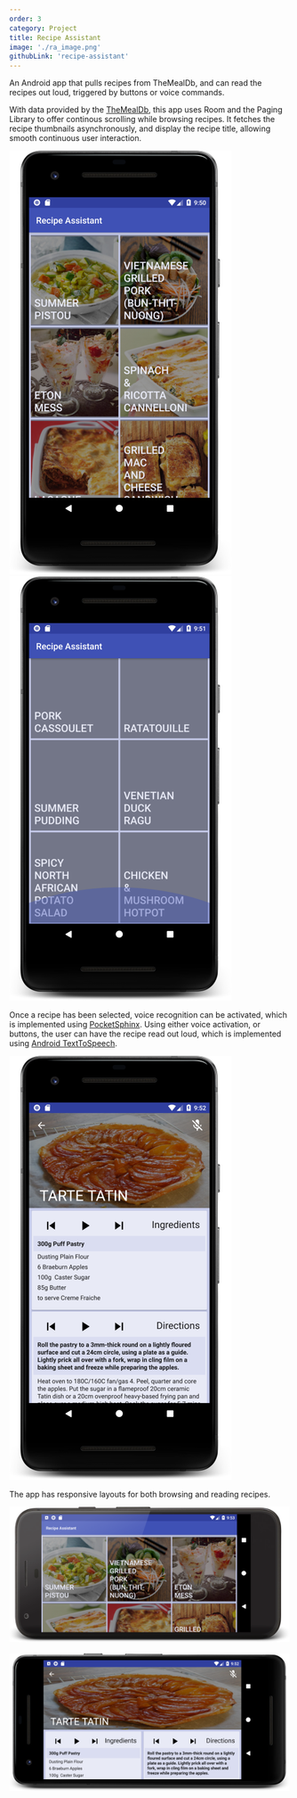 ```yaml
---
order: 3
category: Project
title: Recipe Assistant
image: './ra_image.png'
githubLink: 'recipe-assistant'
---
```


An Android app that pulls recipes from TheMealDb, and can read the recipes out loud, triggered by buttons or voice commands.<!-- end -->

With data provided by the [TheMealDb](https://www.themealdb.com/), this app uses Room and the Paging Library to offer continous scrolling while browsing recipes. It fetches the recipe thumbnails asynchronously, and display the recipe title, allowing smooth continuous user interaction.

![Screenshot](./screenshot1.png)&nbsp;&nbsp;&nbsp;&nbsp;![Screenshot](./screenshot3.png)

Once a recipe has been selected, voice recognition can be activated, which is implemented using [PocketSphinx](https://github.com/cmusphinx/pocketsphinx). Using either voice activation, or buttons, the user can have the recipe read out loud, which is implemented using [Android TextToSpeech](https://developer.android.com/reference/android/speech/tts/TextToSpeech).

![Screenshot](./screenshot2.png)

The app has responsive layouts for both browsing and reading recipes.

![Screenshot](./screenshot4.png)&nbsp;&nbsp;&nbsp;&nbsp;![Screenshot](./screenshot5.png)
